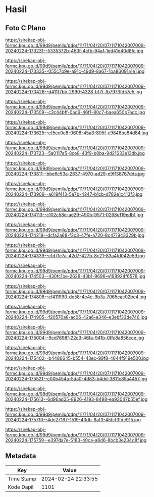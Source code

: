 # Hasil

## Foto C Plano

https://sirekap-obj-formc.kpu.go.id/99d9/pemilu/pdpr/11/71/04/20/07/1171042007009-20240224-173231--5335372b-463f-4cfb-94af-1ed41d40d6fc.jpg

https://sirekap-obj-formc.kpu.go.id/99d9/pemilu/pdpr/11/71/04/20/07/1171042007009-20240224-173335--055c7b9e-a91c-49d9-8a67-1ba86091a1e1.jpg

https://sirekap-obj-formc.kpu.go.id/99d9/pemilu/pdpr/11/71/04/20/07/1171042007009-20240224-173426--d411f7bb-2990-4328-bf7f-fb7973fd57e5.jpg

https://sirekap-obj-formc.kpu.go.id/99d9/pemilu/pdpr/11/71/04/20/07/1171042007009-20240224-173509--c3c44bff-0ad6-46f1-80c7-baea650b7adc.jpg

https://sirekap-obj-formc.kpu.go.id/99d9/pemilu/pdpr/11/71/04/20/07/1171042007009-20240224-173625--ef5cc0e8-0608-45a3-805f-c9848bc84d84.jpg

https://sirekap-obj-formc.kpu.go.id/99d9/pemilu/pdpr/11/71/04/20/07/1171042007009-20240224-173723--5a0117a5-8ce8-43f9-b0ba-9d21633e13db.jpg

https://sirekap-obj-formc.kpu.go.id/99d9/pemilu/pdpr/11/71/04/20/07/1171042007009-20240224-173811--bbe6c53a-2637-4970-ad29-e9ff38767dda.jpg

https://sirekap-obj-formc.kpu.go.id/99d9/pemilu/pdpr/11/71/04/20/07/1171042007009-20240224-173909--a619f413-5a7b-4247-b1cb-d782e1c413f3.jpg

https://sirekap-obj-formc.kpu.go.id/99d9/pemilu/pdpr/11/71/04/20/07/1171042007009-20240224-174113--c102c58e-ae29-490b-9571-0268df19edb1.jpg

https://sirekap-obj-formc.kpu.go.id/99d9/pemilu/pdpr/11/71/04/20/07/1171042007009-20240224-174219--dcfa2a88-f2c3-47fe-a720-8c471943329b.jpg

https://sirekap-obj-formc.kpu.go.id/99d9/pemilu/pdpr/11/71/04/20/07/1171042007009-20240224-174339--cfd7fe7a-42d7-427b-8c21-83a4fd042e59.jpg

https://sirekap-obj-formc.kpu.go.id/99d9/pemilu/pdpr/11/71/04/20/07/1171042007009-20240224-174503--430fc1be-2628-43b1-9696-e198924f6578.jpg

https://sirekap-obj-formc.kpu.go.id/99d9/pemilu/pdpr/11/71/04/20/07/1171042007009-20240224-174806--cf411990-de58-4e4c-9b7a-7065eac02be4.jpg

https://sirekap-obj-formc.kpu.go.id/99d9/pemilu/pdpr/11/71/04/20/07/1171042007009-20240224-174905--f20570a8-ac06-42a6-a346-e3ebf33de746.jpg

https://sirekap-obj-formc.kpu.go.id/99d9/pemilu/pdpr/11/71/04/20/07/1171042007009-20240224-175004--9cd7698f-22c3-46fa-941b-0ffc8a856cce.jpg

https://sirekap-obj-formc.kpu.go.id/99d9/pemilu/pdpr/11/71/04/20/07/1171042007009-20240224-175402--b4486645-b554-43ec-99f8-4844f919e500.jpg

https://sirekap-obj-formc.kpu.go.id/99d9/pemilu/pdpr/11/71/04/20/07/1171042007009-20240224-175521--c00b454a-5da0-4d83-b4dd-3811c85a4457.jpg

https://sirekap-obj-formc.kpu.go.id/99d9/pemilu/pdpr/11/71/04/20/07/1171042007009-20240224-175613--6d96ad35-8926-4193-8498-ea93047b55ef.jpg

https://sirekap-obj-formc.kpu.go.id/99d9/pemilu/pdpr/11/71/04/20/07/1171042007009-20240224-175710--4de27167-1519-43db-8af3-45fcf3fde915.jpg

https://sirekap-obj-formc.kpu.go.id/99d9/pemilu/pdpr/11/71/04/20/07/1171042007009-20240224-175759--e397da7e-5183-40ca-a6d6-8bcb3e234d8f.jpg


## Metadata

| Key        | Value               |
| ---------- | ------------------- |
| Time Stamp | 2024-02-24 22:33:55 |
| Kode Dapil | 1101                |



